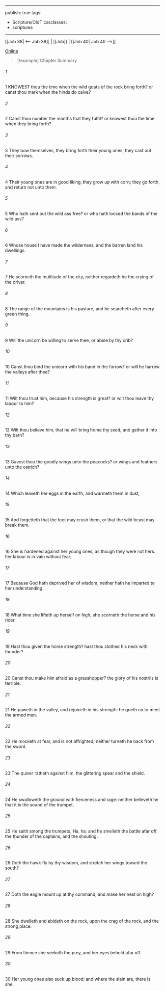

---
publish: true
tags:
  - Scripture/OldT
cssclasses:
  - scriptures
---
[[Job 38| <-- Job 38]] | [[Job]] | [[Job 40| Job 40 -->]]

[Online](https://churchofjesuschrist.org/study/scriptures/ot/job/39?lang=eng)

>[!example] Chapter Summary
>
###### 1
1 KNOWEST thou the time when the wild goats of the rock bring forth?  or canst thou mark when the hinds do calve?
###### 2
2 Canst thou number the months that they fulfil?  or knowest thou the time when they bring forth?
###### 3
3 They bow themselves, they bring forth their young ones, they cast out their sorrows.
###### 4
4 Their young ones are in good liking, they grow up with corn; they go forth, and return not unto them.
###### 5
5 Who hath sent out the wild ass free?  or who hath loosed the bands of the wild ass?
###### 6
6 Whose house I have made the wilderness, and the barren land his dwellings.
###### 7
7 He scorneth the multitude of the city, neither regardeth he the crying of the driver.
###### 8
8 The range of the mountains is his pasture, and he searcheth after every green thing.
###### 9
9 Will the unicorn be willing to serve thee, or abide by thy crib?
###### 10
10 Canst thou bind the unicorn with his band in the furrow?  or will he harrow the valleys after thee?
###### 11
11 Wilt thou trust him, because his strength is great?  or wilt thou leave thy labour to him?
###### 12
12 Wilt thou believe him, that he will bring home thy seed, and gather it into thy barn?
###### 13
13 Gavest thou the goodly wings unto the peacocks?  or wings and feathers unto the ostrich?
###### 14
14 Which leaveth her eggs in the earth, and warmeth them in dust,
###### 15
15 And forgetteth that the foot may crush them, or that the wild beast may break them.
###### 16
16 She is hardened against her young ones, as though they were not hers: her labour is in vain without fear;
###### 17
17 Because God hath deprived her of wisdom, neither hath he imparted to her understanding.
###### 18
18 What time she lifteth up herself on high, she scorneth the horse and his rider.
###### 19
19 Hast thou given the horse strength?  hast thou clothed his neck with thunder?
###### 20
20 Canst thou make him afraid as a grasshopper?  the glory of his nostrils is terrible.
###### 21
21 He paweth in the valley, and rejoiceth in his strength: he goeth on to meet the armed men.
###### 22
22 He mocketh at fear, and is not affrighted; neither turneth he back from the sword.
###### 23
23 The quiver rattleth against him, the glittering spear and the shield.
###### 24
24 He swalloweth the ground with fierceness and rage: neither believeth he that it is the sound of the trumpet.
###### 25
25 He saith among the trumpets, Ha, ha; and he smelleth the battle afar off, the thunder of the captains, and the shouting.
###### 26
26 Doth the hawk fly by thy wisdom, and stretch her wings toward the south?
###### 27
27 Doth the eagle mount up at thy command, and make her nest on high?
###### 28
28 She dwelleth and abideth on the rock, upon the crag of the rock, and the strong place.
###### 29
29 From thence she seeketh the prey, and her eyes behold afar off.
###### 30
30 Her young ones also suck up blood: and where the slain are, there is she.



